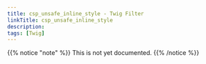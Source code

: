 ```yaml
---
title: csp_unsafe_inline_style - Twig Filter
linkTitle: csp_unsafe_inline_style
description:
tags: [Twig]
---
```


{{% notice "note" %}}
This is not yet documented.
{{% /notice %}}
